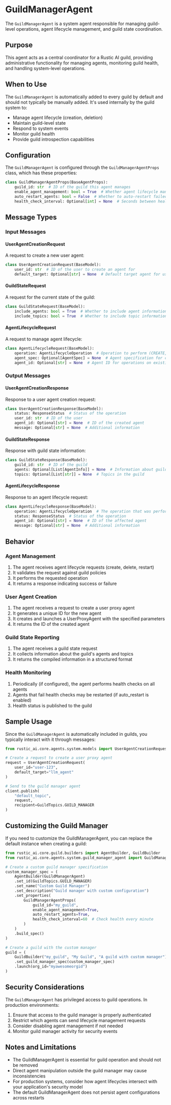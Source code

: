 # GuildManagerAgent

The `GuildManagerAgent` is a system agent responsible for managing guild-level operations, agent lifecycle management, and guild state coordination.

## Purpose

This agent acts as a central coordinator for a Rustic AI guild, providing administrative functionality for managing agents, monitoring guild health, and handling system-level operations.

## When to Use

The `GuildManagerAgent` is automatically added to every guild by default and should not typically be manually added. It's used internally by the guild system to:

- Manage agent lifecycle (creation, deletion)
- Maintain guild-level state
- Respond to system events
- Monitor guild health
- Provide guild introspection capabilities

## Configuration

The `GuildManagerAgent` is configured through the `GuildManagerAgentProps` class, which has these properties:

```python
class GuildManagerAgentProps(BaseAgentProps):
    guild_id: str  # ID of the guild this agent manages
    enable_agent_management: bool = True  # Whether agent lifecycle management is enabled
    auto_restart_agents: bool = False  # Whether to auto-restart failed agents
    health_check_interval: Optional[int] = None  # Seconds between health checks
```

## Message Types

### Input Messages

#### UserAgentCreationRequest

A request to create a new user agent:

```python
class UserAgentCreationRequest(BaseModel):
    user_id: str  # ID of the user to create an agent for
    default_target: Optional[str] = None  # Default target agent for user messages
```

#### GuildStateRequest

A request for the current state of the guild:

```python
class GuildStateRequest(BaseModel):
    include_agents: bool = True  # Whether to include agent information
    include_topics: bool = True  # Whether to include topic information
```

#### AgentLifecycleRequest

A request to manage agent lifecycle:

```python
class AgentLifecycleRequest(BaseModel):
    operation: AgentLifecycleOperation  # Operation to perform (CREATE, DELETE, RESTART)
    agent_spec: Optional[AgentSpec] = None  # Agent specification for creation
    agent_id: Optional[str] = None  # Agent ID for operations on existing agents
```

### Output Messages

#### UserAgentCreationResponse

Response to a user agent creation request:

```python
class UserAgentCreationResponse(BaseModel):
    status: ResponseStatus  # Status of the operation
    user_id: str  # ID of the user
    agent_id: Optional[str] = None  # ID of the created agent
    message: Optional[str] = None  # Additional information
```

#### GuildStateResponse

Response with guild state information:

```python
class GuildStateResponse(BaseModel):
    guild_id: str  # ID of the guild
    agents: Optional[List[AgentInfo]] = None  # Information about guild agents
    topics: Optional[List[str]] = None  # Topics in the guild
```

#### AgentLifecycleResponse

Response to an agent lifecycle request:

```python
class AgentLifecycleResponse(BaseModel):
    operation: AgentLifecycleOperation  # The operation that was performed
    status: ResponseStatus  # Status of the operation
    agent_id: Optional[str] = None  # ID of the affected agent
    message: Optional[str] = None  # Additional information
```

## Behavior

### Agent Management

1. The agent receives agent lifecycle requests (create, delete, restart)
2. It validates the request against guild policies
3. It performs the requested operation
4. It returns a response indicating success or failure

### User Agent Creation

1. The agent receives a request to create a user proxy agent
2. It generates a unique ID for the new agent
3. It creates and launches a UserProxyAgent with the specified parameters
4. It returns the ID of the created agent

### Guild State Reporting

1. The agent receives a guild state request
2. It collects information about the guild's agents and topics
3. It returns the compiled information in a structured format

### Health Monitoring

1. Periodically (if configured), the agent performs health checks on all agents
2. Agents that fail health checks may be restarted (if auto_restart is enabled)
3. Health status is published to the guild

## Sample Usage

Since the `GuildManagerAgent` is automatically included in guilds, you typically interact with it through messages:

```python
from rustic_ai.core.agents.system.models import UserAgentCreationRequest

# Create a request to create a user proxy agent
request = UserAgentCreationRequest(
    user_id="user-123",
    default_target="llm_agent"
)

# Send to the guild manager agent
client.publish(
    "default_topic", 
    request, 
    recipient=GuildTopics.GUILD_MANAGER
)
```

## Customizing the Guild Manager

If you need to customize the GuildManagerAgent, you can replace the default instance when creating a guild:

```python
from rustic_ai.core.guild.builders import AgentBuilder, GuildBuilder
from rustic_ai.core.agents.system.guild_manager_agent import GuildManagerAgent, GuildManagerAgentProps

# Create a custom guild manager specification
custom_manager_spec = (
    AgentBuilder(GuildManagerAgent)
    .set_id(GuildTopics.GUILD_MANAGER)
    .set_name("Custom Guild Manager")
    .set_description("Guild manager with custom configuration")
    .set_properties(
        GuildManagerAgentProps(
            guild_id="my_guild",
            enable_agent_management=True,
            auto_restart_agents=True,
            health_check_interval=60  # Check health every minute
        )
    )
    .build_spec()
)

# Create a guild with the custom manager
guild = (
    GuildBuilder("my_guild", "My Guild", "A guild with custom manager")
    .set_guild_manager_spec(custom_manager_spec)
    .launch(org_id="myawesomeorgid")
)
```

## Security Considerations

The `GuildManagerAgent` has privileged access to guild operations. In production environments:

1. Ensure that access to the guild manager is properly authenticated
2. Restrict which agents can send lifecycle management requests
3. Consider disabling agent management if not needed
4. Monitor guild manager activity for security events

## Notes and Limitations

- The GuildManagerAgent is essential for guild operation and should not be removed
- Direct agent manipulation outside the guild manager may cause inconsistencies
- For production systems, consider how agent lifecycles intersect with your application's security model
- The default GuildManagerAgent does not persist agent configurations across restarts 
